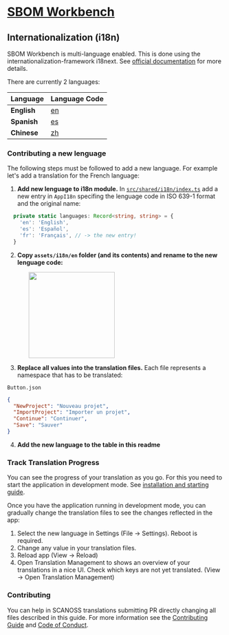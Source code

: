 # [SBOM Workbench](https://scanoss.com/product)

## Internationalization (i18n)

SBOM Workbench is multi-language enabled. This is done using the internationalization-framework i18next. See [official documentation](https://www.i18next.com) for more details.

There are currently 2 languages:

| Language    | Language Code |
| ----------- | ------------- |
| **English** | [en](./en/)   |
| **Spanish** | [es](./es/)   |
| **Chinese** | [zh](./zh/)   |

### Contributing a new lenguage

The following steps must be followed to add a new language. For example let's add a translation for the French language:

1. <b>Add new lenguage to i18n module.</b> In [`src/shared/i18n/index.ts`](../../src/shared/i18n/index.ts) add a new entry in `AppI18n` specifing the lenguage code in ISO 639-1 format and the original name:

```ts
  private static languages: Record<string, string> = {
    'en': 'English',
    'es': 'Español',
    'fr': 'Français', // -> the new entry!
  }
```

2. <b>Copy `assets/i18n/en` folder (and its contents) and rename to the new lenguage code:</b>

  <p><img src="../../.erb/img/workbench_1.c77c359.png" align="center" style="margin-left: 50px" width="200" /></p>

3. <b>Replace all values into the translation files.</b> Each file represents a namespace that has to be translated:

`Button.json`

```json
{
  "NewProject": "Nouveau projet",
  "ImportProject": "Importer un projet",
  "Continue": "Continuer",
  "Save": "Sauver"
}
```

4. <b>Add the new language to the table in this readme</b>

### Track Translation Progress

You can see the progress of your translation as you go. For this you need to start the application in development mode. See [installation and starting guide](../../README.md).

Once you have the application running in development mode, you can gradually change the translation files to see the changes reflected in the app:

1. Select the new language in Settings (File -> Settings). Reboot is required.
2. Change any value in your translation files.
3. Reload app (View -> Reload)
4. Open Translation Management to shows an overview of your translations in a nice UI. Check which keys are not yet translated. (View -> Open Translation Management)

### Contributing

You can help in SCANOSS translations submitting PR directly changing all files described in this guide. For more information see the [Contributing Guide](../../CONTRIBUTING.md) and [Code of Conduct](../../CODE_OF_CONDUCT.md).
